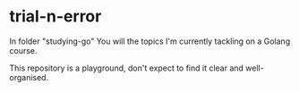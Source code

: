 # trial-n-error
In folder "studying-go" You will the topics I'm currently tackling on a Golang course.

This repository is a playground, don't expect to find it clear and well-organised.
